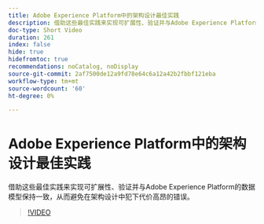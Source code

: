 ```yaml
---
title: Adobe Experience Platform中的架构设计最佳实践
description: 借助这些最佳实践来实现可扩展性、验证并与Adobe Experience Platform的数据模型保持一致，从而避免在架构设计中犯下代价高昂的错误。
doc-type: Short Video
duration: 261
index: false
hide: true
hidefromtoc: true
recommendations: noCatalog, noDisplay
source-git-commit: 2af7500de12a9fd78e64c6a12a42b2fbbf121eba
workflow-type: tm+mt
source-wordcount: '60'
ht-degree: 0%

---
```



# Adobe Experience Platform中的架构设计最佳实践

借助这些最佳实践来实现可扩展性、验证并与Adobe Experience Platform的数据模型保持一致，从而避免在架构设计中犯下代价高昂的错误。

<!-- 72_S655_3442541_260_best-practices-for-schema-design-in-adobe-experience-platform -->
>[!VIDEO](https://video.tv.adobe.com/v/3458268/?learn=on&enablevpops=true)
